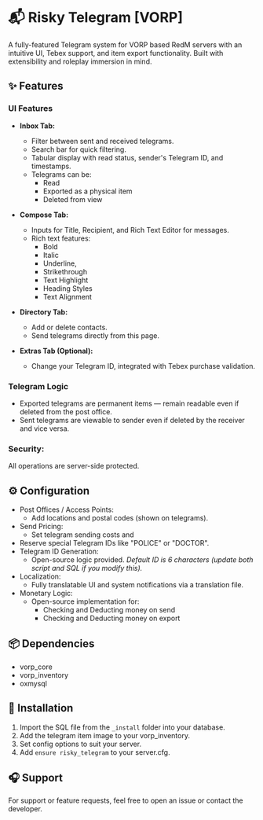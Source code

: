 # 📬 Risky Telegram [VORP]
A fully-featured Telegram system for VORP based RedM servers with an intuitive UI, Tebex support, and item export functionality. Built with extensibility and roleplay immersion in mind.

## ✨ Features
### UI Features
- **Inbox Tab:**
  - Filter between sent and received telegrams.
  - Search bar for quick filtering.
  - Tabular display with read status, sender's Telegram ID, and timestamps.
  - Telegrams can be:
    - Read
    - Exported as a physical item
    - Deleted from view
      
- **Compose Tab:**
  - Inputs for Title, Recipient, and Rich Text Editor for messages.
  - Rich text features:
    - Bold
    - Italic
    - Underline,
    - Strikethrough
    - Text Highlight
    - Heading Styles
    - Text Alignment

- **Directory Tab:**
  - Add or delete contacts.
  - Send telegrams directly from this page.

- **Extras Tab (Optional):**
  - Change your Telegram ID, integrated with Tebex purchase validation.

### Telegram Logic
  - Exported telegrams are permanent items — remain readable even if deleted from the post office.
  - Sent telegrams are viewable to sender even if deleted by the receiver and vice versa.
    
### Security:
  All operations are server-side protected.

## ⚙️ Configuration
  - Post Offices / Access Points:
    - Add locations and postal codes (shown on telegrams).
  - Send Pricing:
    - Set telegram sending costs and
  - Reserve special Telegram IDs like "POLICE" or "DOCTOR".
  - Telegram ID Generation:
    - Open-source logic provided. *Default ID is 6 characters (update both script and SQL if you modify this).*
  - Localization:
    - Fully translatable UI and system notifications via a translation file.
  - Monetary Logic:
    - Open-source implementation for:
      - Checking and Deducting money on send
      - Checking and Deducting money on export

## 📦 Dependencies
  - vorp_core
  - vorp_inventory
  - oxmysql

## 🚀 Installation

1. Import the SQL file from the `_install` folder into your database.
2. Add the telegram item image to your vorp_inventory.
3. Set config options to suit your server.
4. Add `ensure risky_telegram` to your server.cfg.

## 🎧 Support
For support or feature requests, feel free to open an issue or contact the developer.

